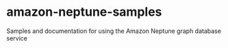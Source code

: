 # amazon-neptune-samples
Samples and documentation for using the Amazon Neptune graph database service
